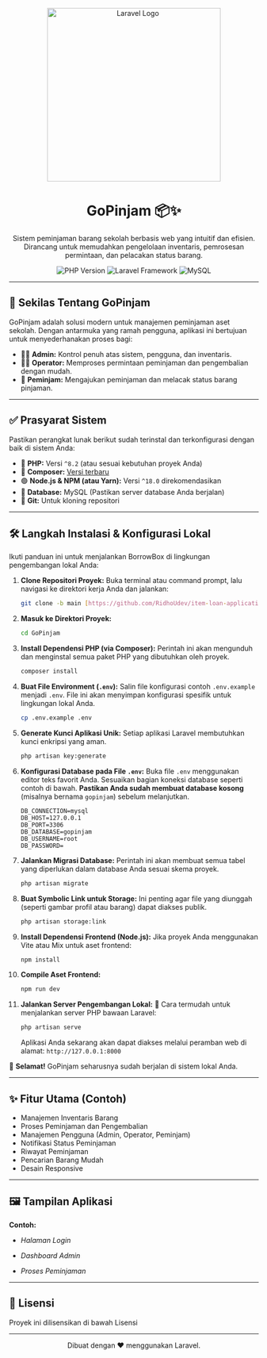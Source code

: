 <p align="center">
  <a href="https://laravel.com" target="_blank">
    <img src="https://raw.githubusercontent.com/laravel/art/master/logo-lockup/5%20SVG/2%20CMYK/1%20Full%20Color/laravel-logolockup-cmyk-red.svg" width="350" alt="Laravel Logo">
  </a>
</p>

<h1 align="center">GoPinjam 📦✨</h1>

<p align="center">
  Sistem peminjaman barang sekolah berbasis web yang intuitif dan efisien. <br />
  Dirancang untuk memudahkan pengelolaan inventaris, pemrosesan permintaan, dan pelacakan status barang.
</p>

<p align="center">
  <img src="https://img.shields.io/badge/PHP-^8.2-777BB4?logo=php" alt="PHP Version">
  <img src="https://img.shields.io/badge/Laravel-Framework-FF2D20?logo=laravel" alt="Laravel Framework">
  <img src="https://img.shields.io/badge/MySQL-Database-4479A1?logo=mysql" alt="MySQL">
  </p>

---

## 🚀 Sekilas Tentang GoPinjam

GoPinjam adalah solusi modern untuk manajemen peminjaman aset sekolah. Dengan antarmuka yang ramah pengguna, aplikasi ini bertujuan untuk menyederhanakan proses bagi:

* 👨‍💼 **Admin:** Kontrol penuh atas sistem, pengguna, dan inventaris.
* 🧑‍💻 **Operator:** Memproses permintaan peminjaman dan pengembalian dengan mudah.
* 🙋 **Peminjam:** Mengajukan peminjaman dan melacak status barang pinjaman.

---

## ✅ Prasyarat Sistem

Pastikan perangkat lunak berikut sudah terinstal dan terkonfigurasi dengan baik di sistem Anda:

* 🐘 **PHP:** Versi `^8.2` (atau sesuai kebutuhan proyek Anda)
* 🎼 **Composer:** [Versi terbaru](https://getcomposer.org/)
* 🟢 **Node.js & NPM (atau Yarn):** Versi `^18.0` direkomendasikan
* 🐬 **Database:** MySQL (Pastikan server database Anda berjalan)
* 🌿 **Git:** Untuk kloning repositori

---

## 🛠️ Langkah Instalasi & Konfigurasi Lokal

Ikuti panduan ini untuk menjalankan BorrowBox di lingkungan pengembangan lokal Anda:

1.  **Clone Repositori Proyek:**
    Buka terminal atau command prompt, lalu navigasi ke direktori kerja Anda dan jalankan:
    ```bash
    git clone -b main [https://github.com/RidhoUdev/item-loan-application.git](https://github.com/RidhoUdev/item-loan-application.git)
    ```

2.  **Masuk ke Direktori Proyek:**
    ```bash
    cd GoPinjam
    ```

3.  **Install Dependensi PHP (via Composer):**
    Perintah ini akan mengunduh dan menginstal semua paket PHP yang dibutuhkan oleh proyek.
    ```bash
    composer install
    ```

4.  **Buat File Environment (`.env`):**
    Salin file konfigurasi contoh `.env.example` menjadi `.env`. File ini akan menyimpan konfigurasi spesifik untuk lingkungan lokal Anda.
    ```bash
    cp .env.example .env
    ```

5.  **Generate Kunci Aplikasi Unik:**
    Setiap aplikasi Laravel membutuhkan kunci enkripsi yang aman.
    ```bash
    php artisan key:generate
    ```

6.  **Konfigurasi Database pada File `.env`:**
    Buka file `.env` menggunakan editor teks favorit Anda. Sesuaikan bagian koneksi database seperti contoh di bawah. **Pastikan Anda sudah membuat database kosong** (misalnya bernama `gopinjam`) sebelum melanjutkan.

    ```dotenv
    DB_CONNECTION=mysql
    DB_HOST=127.0.0.1
    DB_PORT=3306
    DB_DATABASE=gopinjam
    DB_USERNAME=root
    DB_PASSWORD=
    ```

7.  **Jalankan Migrasi Database:**
    Perintah ini akan membuat semua tabel yang diperlukan dalam database Anda sesuai skema proyek.
    ```bash
    php artisan migrate
    ```

8.  **Buat Symbolic Link untuk Storage:**
    Ini penting agar file yang diunggah (seperti gambar profil atau barang) dapat diakses publik.
    ```bash
    php artisan storage:link
    ```

9.  **Install Dependensi Frontend (Node.js):**
    Jika proyek Anda menggunakan Vite atau Mix untuk aset frontend:
    ```bash
    npm install
    ```

10. **Compile Aset Frontend:**
    ```bash
    npm run dev

11. **Jalankan Server Pengembangan Lokal:** 🚀
    Cara termudah untuk menjalankan server PHP bawaan Laravel:
    ```bash
    php artisan serve
    ```
    Aplikasi Anda sekarang akan dapat diakses melalui peramban web di alamat: `http://127.0.0.1:8000`

🎉 **Selamat!** GoPinjam seharusnya sudah berjalan di sistem lokal Anda.

---

## ✨ Fitur Utama (Contoh)

* Manajemen Inventaris Barang
* Proses Peminjaman dan Pengembalian
* Manajemen Pengguna (Admin, Operator, Peminjam)
* Notifikasi Status Peminjaman
* Riwayat Peminjaman
* Pencarian Barang Mudah
* Desain Responsive


---

## 🖼️ Tampilan Aplikasi 


**Contoh:**

* *Halaman Login*

* *Dashboard Admin*

* *Proses Peminjaman*

---

## 📜 Lisensi

Proyek ini dilisensikan di bawah Lisensi 

---

<p align="center">
  Dibuat dengan ❤️ menggunakan Laravel.
</p>

